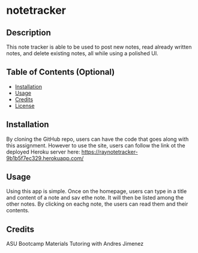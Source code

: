 # notetracker

## Description

This note tracker is able to be used to post new notes, read already written notes, and delete existing notes, all while using a polished UI. 

## Table of Contents (Optional)

- [Installation](#installation)
- [Usage](#usage)
- [Credits](#credits)
- [License](#license)

## Installation

By cloning the GitHub repo, users can have the code that goes along with this assignment. However to use the site, users can follow the link ot the deployed Heroku server here: https://raynotetracker-9b1b5f7ec329.herokuapp.com/

## Usage

Using this app is simple. Once on the homepage, users can type in a title and content of a note and sav ethe note. It will then be listed among the other notes. By clicking on eachg note, the users can read them and their contents.

## Credits

ASU Bootcamp Materials
Tutoring with Andres Jimenez

